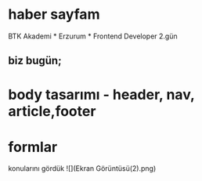 # haber sayfam
BTK Akademi * Erzurum * Frontend Developer 2.gün

## biz bugün;
# body tasarımı - header, nav, article,footer

# formlar

konularını gördük
![](Ekran Görüntüsü(2).png)
